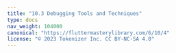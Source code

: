 ```yaml
---
title: "10.3 Debugging Tools and Techniques"
type: docs
nav_weight: 104000
canonical: "https://fluttermasterylibrary.com/6/10/4"
license: "© 2023 Tokenizer Inc. CC BY-NC-SA 4.0"
---
```


